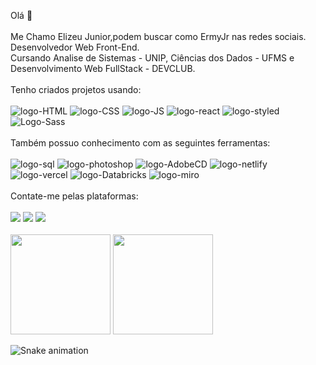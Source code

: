 Olá :wave:
<br>
<br>
Me Chamo Elizeu Junior,podem buscar como ErmyJr nas redes sociais.
<br>
Desenvolvedor Web Front-End.
<br>
Cursando Analise de Sistemas - UNIP, Ciências dos Dados - UFMS e Desenvolvimento Web FullStack - DEVCLUB.
<br>
<br>
Tenho criados projetos usando:
<br>
<br>
<img src="https://img.shields.io/badge/HTML-239120?style=for-the-badge&logo=html5&logoColor=white" alt="logo-HTML"/>
<img src="https://img.shields.io/badge/CSS-239120?&style=for-the-badge&logo=css3&logoColor=white" alt="logo-CSS"/>
<img src="https://img.shields.io/badge/JavaScript-F7DF1E?style=for-the-badge&logo=javascript&logoColor=black" alt = "logo-JS"/>
<img src="https://img.shields.io/badge/React-20232A?style=for-the-badge&logo=react&logoColor=61DAFB" alt = "logo-react"/>
<img src="https://img.shields.io/badge/styled--components-DB7093?style=for-the-badge&logo=styled-components&logoColor=white" alt = "logo-styled"/>
<img src="https://img.shields.io/badge/Sass-CC6699?style=for-the-badge&logo=sass&logoColor=white" alt="Logo-Sass"/>
<br>
<br>
Também possuo conhecimento com as seguintes ferramentas:
<br>
<br>
<img src="https://img.shields.io/badge/MySQL-005C84?style=for-the-badge&logo=mysql&logoColor=white"  alt = "logo-sql"/>
<img src="https://img.shields.io/badge/Adobe%20Photoshop-31A8FF?style=for-the-badge&logo=Adobe%20Photoshop&logoColor=black"  alt = "logo-photoshop"/>
<img src="https://img.shields.io/badge/Adobe%20XD-470137?style=for-the-badge&logo=Adobe%20XD&logoColor=#FF61F6" alt = "logo-AdobeCD"/>
<img src="https://img.shields.io/badge/Netlify-00C7B7?style=for-the-badge&logo=netlify&logoColor=white" alt = "logo-netlify"/>
<img src="https://img.shields.io/badge/Vercel-000000?style=for-the-badge&logo=vercel&logoColor=white" alt = "logo-vercel"/>
<img src="https://img.shields.io/badge/Databricks-FF3621?style=for-the-badge&logo=Databricks&logoColor=white" alt = "logo-Databricks"/>
<img src= "https://img.shields.io/badge/Miro-050038?style=for-the-badge&logo=Miro&logoColor=white" alt = "logo-miro"/>
<br>
<br>
Contate-me pelas plataformas:
<br>
<br>
<a href="https://www.linkedin.com/in/Elizeu-Jr/"><img src="https://img.shields.io/badge/LinkedIn-0077B5?style=for-the-badge&logo=linkedin&logoColor=white"/></a>
<a href="https://www.instagram.com/ermjr/"><img src="https://img.shields.io/badge/Instagram-E4405F?style=for-the-badge&logo=instagram&logoColor=white"></a>
<a href="mailto:ermyjr94@gmail.com"><img src="https://img.shields.io/badge/Gmail-D14836?style=for-the-badge&logo=gmail&logoColor=white"/></a>
<br>
<br>
<img height="160em" src="https://github-readme-stats.vercel.app/api?username=ermyjr&count_private=true&include_all_commits=true&show_icons=true&theme=dracula&hide_border=false&show_owner=true"/>
<img height="160em" src="https://github-readme-stats.vercel.app/api/top-langs/?username=Ermyjr&theme=dracula&hide_border=false&&layout=compact"/>

![Snake animation](https://github.com/ermyjr/ermyjr/blob/output/github-contribution-grid-snake.svg)
